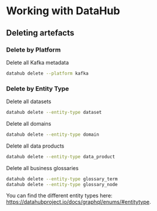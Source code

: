 # Working with DataHub

## Deleting artefacts

### Delete by Platform

Delete all Kafka metadata

```bash
datahub delete --platform kafka
```

### Delete by Entity Type

Delete all datasets

```bash
datahub delete --entity-type dataset
```

Delete all domains

```bash
datahub delete --entity-type domain
```

Delete all data products

```bash
datahub delete --entity-type data_product
```

Delete all business glossaries

```bash
datahub delete --entity-type glossary_term
datahub delete --entity-type glossary_node
```

You can find the different entity types here: <https://datahubproject.io/docs/graphql/enums/#entitytype>.


